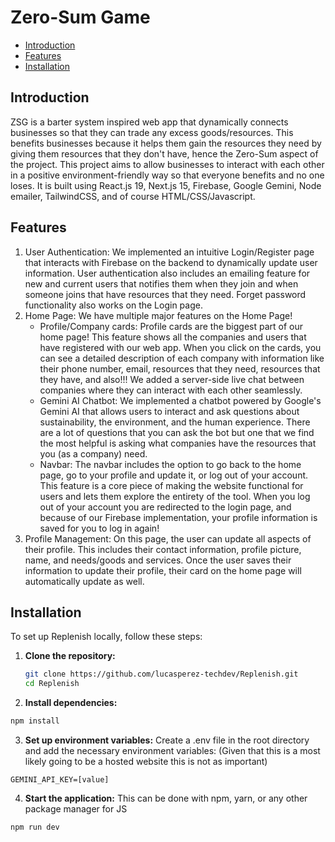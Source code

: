 # Zero-Sum Game
- [Introduction](#introduction)
- [Features](#features)
- [Installation](#installation)

## Introduction

ZSG is a barter system inspired web app that dynamically connects businesses so that they can trade any excess goods/resources. This benefits businesses because it helps them gain the resources they need by giving them resources that they don't have, hence the Zero-Sum aspect of the project. This project aims to allow businesses to interact with each other in a positive environment-friendly way so that everyone benefits and no one loses. It is built using React.js 19, Next.js 15, Firebase, Google Gemini, Node emailer, TailwindCSS, and of course HTML/CSS/Javascript.

## Features

1. User Authentication: We implemented an intuitive Login/Register page that interacts with Firebase on the backend to dynamically update user information. User authentication also includes an emailing feature for new and current users that notifies them when they join and when someone joins that have resources that they need. Forget password functionality also works on the Login page.
2. Home Page: We have multiple major features on the Home Page!
     - Profile/Company cards: Profile cards are the biggest part of our home page! This feature shows all the companies and users that have registered with our web app. When you click on the cards, you can see a detailed description of each company with information like their phone number, email, resources that they need, resources that they have, and also!!! We added a server-side live chat between companies where they can interact with each other seamlessly.
     - Gemini AI Chatbot: We implemented a chatbot powered by Google's Gemini AI that allows users to interact and ask questions about sustainability, the environment, and the human experience. There are a lot of questions that you can ask the bot but one that we find the most helpful is asking what companies have the resources that you (as a company) need.
     - Navbar: The navbar includes the option to go back to the home page, go to your profile and update it, or log out of your account. This feature is a core piece of making the website functional for users and lets them explore the entirety of the tool. When you log out of your account you are redirected to the login page, and because of our Firebase implementation, your profile information is saved for you to log in again!
3. Profile Management: On this page, the user can update all aspects of their profile. This includes their contact information, profile picture, name, and needs/goods and services. Once the user saves their information to update their profile, their card on the home page will automatically update as well. 

## Installation

To set up Replenish locally, follow these steps:

1. **Clone the repository:**

   ```bash
   git clone https://github.com/lucasperez-techdev/Replenish.git
   cd Replenish
   ```
   
2.	**Install dependencies:**
   
   ```bash
   npm install
   ```

 3. **Set up environment variables:**
  Create a .env file in the root directory and add the necessary environment variables:
  (Given that this is a most likely going to be a hosted website this is not as important)

  ```env
  GEMINI_API_KEY=[value]
  ```

  4. **Start the application:**
  This can be done with npm, yarn, or any other package manager for JS
  ```bash
  npm run dev
  ```
